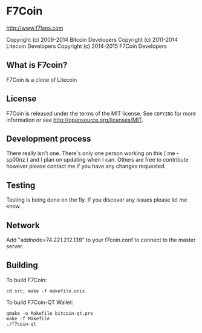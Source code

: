 F7Coin
================================

http://www.f7lans.com

Copyright (c) 2009-2014 Bitcoin Developers
Copyright (c) 2011-2014 Litecoin Developers
Copyright (c) 2014-2015 F7Coin Developers

What is F7coin?
----------------

F7Coin is a clone of Litecoin

License
-------

F7Coin is released under the terms of the MIT license. See `COPYING` for more
information or see http://opensource.org/licenses/MIT.

Development process
-------------------

There really isn't one. There's only one person working on this ( me - sp00nz ) and
I plan on updating when I can. Others are free to contribute however please contact me
if you have any changes requested.

Testing
-------

Testing is being done on the fly. If you discover any issues please let me know.


Network
-------
Add "addnode=74.221.212.139" to your f7coin.conf to connect to the master server.


Building
--------

To build F7Coin: 

    cd src; make -f makefile.unix

To build F7Coin-QT Wallet:

    qmake -o Makefile bitcoin-qt.pro
    make -f Makefile
    ./f7coin-qt

